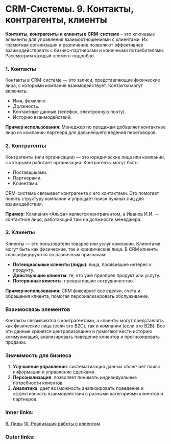  

# CRM-Системы. 9. Контакты, контрагенты, клиенты

**Контакты, контрагенты и клиенты в CRM-системе** – это ключевые элементы для управления взаимоотношениями с клиентами. Их грамотная организация и различение позволяют эффективнее взаимодействовать с бизнес-партнерами и конечными потребителями. Рассмотрим каждый элемент подробно.

### 1. **Контакты**

Контакты в CRM-системе — это записи, представляющие физические лица, с которыми компания взаимодействует. Контакты могут включать:

- Имя, фамилию.
- Должность.
- Контактные данные (телефон, электронную почту).
- Историю взаимодействий.

**Пример использования**: Менеджер по продажам добавляет контактное лицо из компании-партнера для дальнейшего ведения переговоров.

### 2. **Контрагенты**

Контрагенты (или организации) — это юридические лица или компании, с которыми работает организация. Контрагенты могут быть:

- Поставщиками.
- Партнерами.
- Клиентами.

CRM-система связывает контрагента с его контактами. Это помогает понять структуру компании и упрощает поиск нужных лиц для взаимодействия.

**Пример**: Компания «Альфа» является контрагентом, а Иванов И.И. — контактное лицо, работающий там на должности менеджера.

### 3. **Клиенты**

Клиенты — это пользователи товаров или услуг компании. Клиентами могут быть как физические, так и юридические лица. В CRM клиенты классифицируются по различным признакам:

- **Потенциальные клиенты (лиды)**: лица, проявившие интерес к продукту.
- **Действующие клиенты**: те, кто уже приобрел продукт или услугу.
- **Потерянные клиенты**: прекратившие сотрудничество.

**Пример использования**: CRM фиксирует все сделки, счета и обращения клиента, помогая персонализировать обслуживание.

### Взаимосвязь элементов

Контакты связываются с контрагентами, а клиенты могут представлять как физические лица (если это B2C), так и компании (если это B2B). Все эти данные хранятся централизованно и помогают вести историю коммуникаций, анализировать поведение клиентов и прогнозировать продажи.

### Значимость для бизнеса

1. **Улучшение управления**: систематизация данных облегчает поиск информации и управление сделками.
2. **Персонализация**: позволяет понимать индивидуальные потребности клиентов.
3. **Аналитика**: дает возможность анализировать поведение и эффективность взаимодействия с разными категориями клиентов и партнеров.

### Inner links:
[8. Лиды](2.%20Theory/IT%20продукты/CRM/8.%20Лиды.md)
[10. Реализация работы с клиентом](2.%20Theory/IT%20продукты/CRM/10.%20Реализация%20работы%20с%20клиентом.md)
### Outer links:
